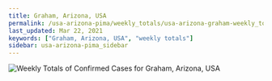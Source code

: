 ```yaml
---
title: Graham, Arizona, USA
permalink: /usa-arizona-pima/weekly_totals/usa-arizona-graham-weekly_totals.html
last_updated: Mar 22, 2021
keywords: ["Graham, Arizona, USA", "weekly totals"]
sidebar: usa-arizona-pima_sidebar
---
```


![Weekly Totals of Confirmed Cases for Graham, Arizona, USA](/covid_tracker/images/graphs/usa-arizona-graham-weekly_totals_graph.png)
